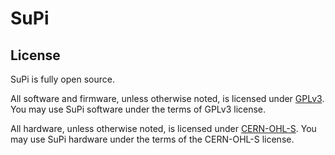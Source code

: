 # SuPi

## License
SuPi is fully open source. 

All software and firmware, unless otherwise noted, is licensed under [GPLv3](LICENSE-GPL).
You may use SuPi software under the terms of GPLv3 license.

All hardware, unless otherwise noted, is licensed under [CERN-OHL-S](LICENSE-CERN-OHL-S).
You may use SuPi hardware under the terms of the CERN-OHL-S license.

